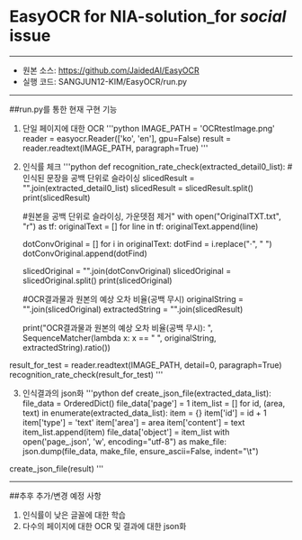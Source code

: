 # EasyOCR for NIA-solution_for _social_ issue
***
* 원본 소스: <https://github.com/JaidedAI/EasyOCR>
* 실행 코드: SANGJUN12-KIM/EasyOCR/run.py
***

##run.py를 통한 현재 구현 기능

1. 단일 페이지에 대한 OCR
'''python
IMAGE_PATH = 'OCRtestImage.png'
reader = easyocr.Reader(['ko', 'en'], gpu=False)
result = reader.readtext(IMAGE_PATH, paragraph=True)
'''

2. 인식률 체크
'''python
def recognition_rate_check(extracted_detail0_list):
    #인식된 문장을 공백 단위로 슬라이싱
    slicedResult = "".join(extracted_detail0_list)
    slicedResult = slicedResult.split()
    print(slicedResult)

    #원본을 공백 단위로 슬라이싱, 가운뎃점 제거"
    with open("OriginalTXT.txt", "r") as tf:
        originalText = []
        for line in tf:
            originalText.append(line)

    dotConvOriginal = []
    for i in originalText:
        dotFind = i.replace("·", " ")
        dotConvOriginal.append(dotFind)

    slicedOriginal = "".join(dotConvOriginal)
    slicedOriginal = slicedOriginal.split()
    print(slicedOriginal)

    #OCR결과물과 원본의 예상 오차 비율(공백 무시)
    originalString = "".join(slicedOriginal)
    extractedString = "".join(slicedResult)

    print("OCR결과물과 원본의 예상 오차 비율(공백 무시): ", SequenceMatcher(lambda x: x == " ", originalString, extractedString).ratio())


result_for_test = reader.readtext(IMAGE_PATH, detail=0, paragraph=True)
recognition_rate_check(result_for_test)
'''

3. 인식결과의 json화
'''python
def create_json_file(extracted_data_list):
    file_data = OrderedDict()
    file_data['page'] = 1
    item_list = []
    for id, (area, text) in enumerate(extracted_data_list):
        item = {}
        item['id'] = id + 1
        item['type'] = 'text'
        item['area'] = area
        item['content'] = text
        item_list.append(item)
    file_data['object'] = item_list
    with open('page_.json', 'w', encoding="utf-8") as make_file:
        json.dump(file_data, make_file, ensure_ascii=False, indent="\t")


create_json_file(result)
'''
***

##추후 추가/변경 예정 사항
1. 인식률이 낮은 글꼴에 대한 학습
2. 다수의 페이지에 대한 OCR 및 결과에 대한 json화



